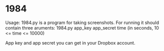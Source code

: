 1984
====

Usage:
1984.py is a program for taking screenshots.
For running it should contain three aruments:
1984.py app_key app_secret time (in seconds, 10 <= time <= 10000)

App key and app secret you can get in your Dropbox account.
